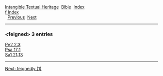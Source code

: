 [Intangible Textual Heritage](../../index)  [Bible](../index) 
[Index](index)   
[f Index](_f_)  
  [Previous](c04155)  [Next](c04157) 

------------------------------------------------------------------------

### &lt;feigned&gt; 3 entries

[Pe2 2:3](../kjv/pe2002.htm#003)  
[Psa 17:1](../kjv/psa017.htm#001)  
[Sa1 21:13](../kjv/sa1021.htm#013)  

------------------------------------------------------------------------

[Next: feignedly (1)](c04157)
